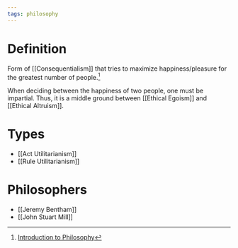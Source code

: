 ```yaml
---
tags: philosophy
---
```


# Definition

Form of [[Consequentialism]] that tries to maximize happiness/pleasure for the greatest number of people.[^1]

When deciding between the happiness of two people, one must be impartial. Thus, it is a middle ground between [[Ethical Egoism]] and [[Ethical Altruism]].

# Types
- [[Act Utilitarianism]]
- [[Rule Utilitarianism]]

# Philosophers
- [[Jeremy Bentham]]
- [[John Stuart Mill]]

[^1]: [Introduction to Philosophy](zotero://open-pdf/library/items/M84L5RRJ?page=283)